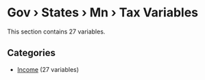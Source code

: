# Gov › States › Mn › Tax Variables

This section contains 27 variables.

## Categories

- [Income](income/index.md) (27 variables)
